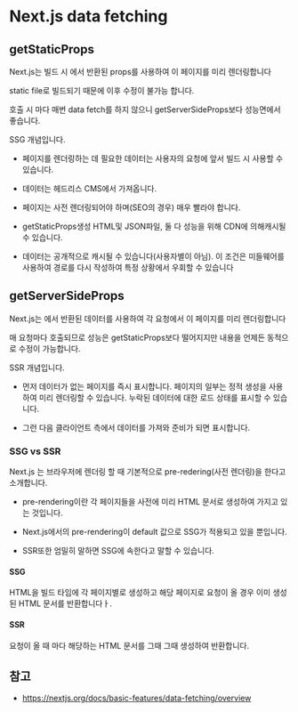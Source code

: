 # Next.js data fetching

## getStaticProps

Next.js는 빌드 시 에서 반환된 props를 사용하여 이 페이지를 미리 렌더링합니다

static file로 빌드되기 때문에 이후 수정이 불가능 합니다.

호출 시 마다 매번 data fetch를 하지 않으니 getServerSideProps보다 성능면에서 좋습니다.

SSG 개념입니다.

- 페이지를 렌더링하는 데 필요한 데이터는 사용자의 요청에 앞서 빌드 시 사용할 수 있습니다.

- 데이터는 헤드리스 CMS에서 가져옵니다.

- 페이지는 사전 렌더링되어야 하며(SEO의 경우) 매우 빨라야 합니다.

- getStaticProps생성 HTML및 JSON파일, 둘 다 성능을 위해 CDN에 의해 ​​캐시될 수 있습니다.

- 데이터는 공개적으로 캐시될 수 있습니다(사용자별이 아님). 이 조건은 미들웨어를 사용하여 경로를 다시 작성하여 특정 상황에서 우회할 수 있습니다

## getServerSideProps

Next.js는 에서 반환된 데이터를 사용하여 각 요청에서 이 페이지를 미리 렌더링합니다

매 요청마다 호출되므로 성능은 getStaticProps보다 떨어지지만 내용을 언제든 동적으로 수정이 가능합니다.

SSR 개념입니다.

- 먼저 데이터가 없는 페이지를 즉시 표시합니다. 페이지의 일부는 정적 생성을 사용하여 미리 렌더링할 수 있습니다. 누락된 데이터에 대한 로드 상태를 표시할 수 있습니다.

- 그런 다음 클라이언트 측에서 데이터를 가져와 준비가 되면 표시합니다.

### SSG vs SSR

Next.js 는 브라우저에 렌더링 할 때 기본적으로 pre-redering(사전 렌더링)을 한다고 소개합니다.

- pre-rendering이란 각 페이지들을 사전에 미리 HTML 문서로 생성하여 가지고 있는 것입니다.

- Next.js에서의 pre-rendering이 default 값으로 SSG가 적용되고 있을 뿐입니다.

- SSR또한 엄밀히 말하면 SSG에 속한다고 말할 수 있습니다.

#### SSG

HTML을 빌드 타임에 각 페이지별로 생성하고 해당 페이지로 요청이 올 경우 이미 생성된 HTML 문서를 반환합니다ㅏ.

#### SSR

요청이 올 때 마다 해당하는 HTML 문서를 그때 그때 생성하여 반환합니다.

## 참고

- https://nextjs.org/docs/basic-features/data-fetching/overview
